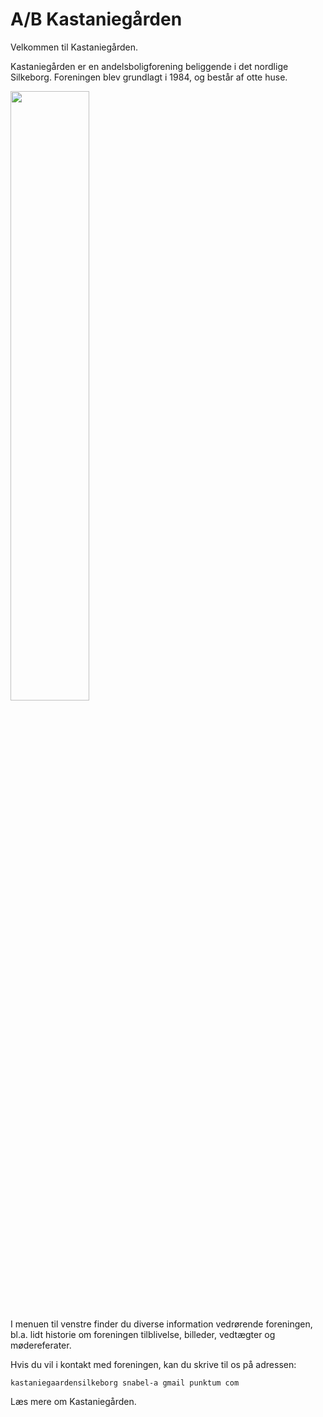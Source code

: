 # A/B Kastaniegården

Velkommen til Kastaniegården.

Kastaniegården er en andelsboligforening beliggende i det nordlige Silkeborg. Foreningen blev grundlagt i 1984, og består af otte huse.

<img src="https://kastaniegaardensilkeborg.github.io/hjemmeside/Kastaniegaarden.png" width="50%" height="50%" />

I menuen til venstre finder du diverse information vedrørende foreningen, bl.a. lidt historie om foreningen tilblivelse, billeder, vedtægter og mødereferater.

Hvis du vil i kontakt med foreningen, kan du skrive til os på adressen:

<code>kastaniegaardensilkeborg snabel-a gmail punktum com</code>

Læs mere om Kastaniegården.
